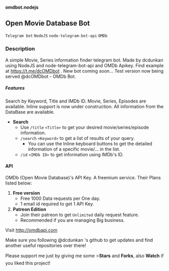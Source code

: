 #### omdbot.nodejs
## Open Movie Database Bot
`Telegram bot` `NodeJS` `node-telegram-bot-api` `OMDb`
### Description
A simple Movie, Series information finder telegram bot.
Made by dcdunkan using NodeJS and node-telegram-bot-api and OMDb Apikey. Find example at https://t.me/dcOMDbot .
New bot coming soon...
Test version now being served @dcOMDbot - OMDb Bot.
##### Features
Search by Keyword, Title and IMDb ID. Movie, Series, Episodes are available. Inline support is now under construction. All information from
the DataBase are available.
* **Search**
   * Use `/title` `<Title>` to get your desired movie/series/episode information.
   * `/search` `<Keyword>` to get a list of results of your query.
      * You can use the Inline keyboard buttons to get the detailed information of a specific movie/... in the list.
   * `/id` `<IMDb ID>` to get information using IMDb's ID.

#### API
OMDb (Open Movie Database)'s API Key. A freemium service. Their Plans listed below:
1. **Free version**
   * Free 1000 Data requests per One day.
   * 1 email id required to get 1 API Key.
2. **Patreon Edition**
   * Join their patreon to get `Unlimited` daily request feature.
   * Recommended if you are managing Big business.

Visit http://omdbapi.com

Make sure you following @dcdunkan 's github to get updates and find another useful repositories over there!

Please support me just by giving me some ⭐**Stars** and **Forks**, also **Watch** if you liked this project!
